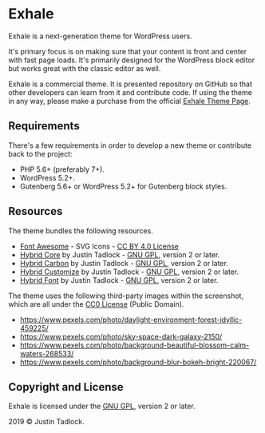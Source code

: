 # Exhale

Exhale is a next-generation theme for WordPress users.

It's primary focus is on making sure that your content is front and center with fast page loads.  It's primarily designed for the WordPress block editor but works great with the classic editor as well.

Exhale is a commercial theme.  It is presented repository on GitHub so that other developers can learn from it and contribute code.  If using the theme in any way, please make a purchase from the official [Exhale Theme Page](https://themehybrid.com/themes/exhale).

## Requirements

There's a few requirements in order to develop a new theme or contribute back to the project:

* PHP 5.6+ (preferably 7+).
* WordPress 5.2+.
* Gutenberg 5.6+ or WordPress 5.2+ for Gutenberg block styles.

## Resources

The theme bundles the following resources.

- [Font Awesome](https://fontawesome.com) - SVG Icons - [CC BY 4.0 License](https://creativecommons.org/licenses/by/4.0/)
- [Hybrid Core](https://github.com/justintadlock/hybrid-core) by Justin Tadlock - [GNU GPL](https://www.gnu.org/licenses/gpl-2.0.html), version 2 or later.
- [Hybrid Carbon](https://github.com/justintadlock/hybrid-carbon) by Justin Tadlock - [GNU GPL](https://www.gnu.org/licenses/gpl-2.0.html), version 2 or later.
- [Hybrid Customize](https://github.com/justintadlock/hybrid-customize) by Justin Tadlock - [GNU GPL](https://www.gnu.org/licenses/gpl-2.0.html), version 2 or later.
- [Hybrid Font](https://github.com/justintadlock/hybrid-font) by Justin Tadlock - [GNU GPL](https://www.gnu.org/licenses/gpl-2.0.html), version 2 or later.

The theme uses the following third-party images within the screenshot, which are all under the [CC0 License](https://creativecommons.org/publicdomain/zero/1.0/) (Public Domain).

- https://www.pexels.com/photo/daylight-environment-forest-idyllic-459225/
- https://www.pexels.com/photo/sky-space-dark-galaxy-2150/
- https://www.pexels.com/photo/background-beautiful-blossom-calm-waters-268533/
- https://www.pexels.com/photo/background-blur-bokeh-bright-220067/

## Copyright and License

Exhale is licensed under the [GNU GPL](https://www.gnu.org/licenses/gpl-2.0.html), version 2 or later.

2019 &copy; Justin Tadlock.
